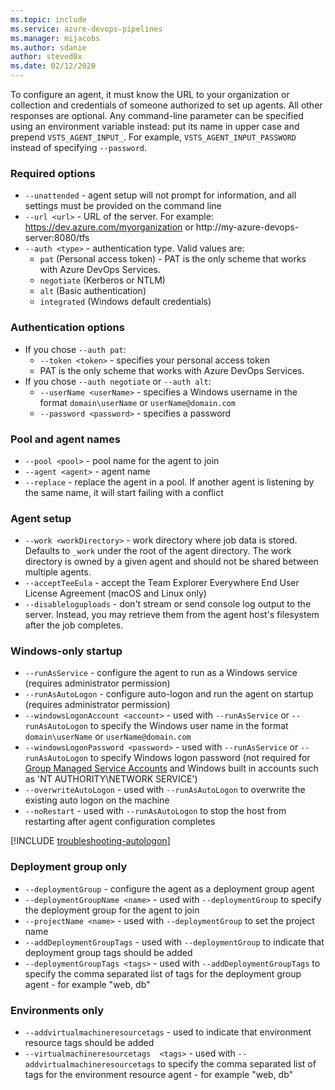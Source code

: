 ```yaml
---
ms.topic: include
ms.service: azure-devops-pipelines
ms.manager: mijacobs
ms.author: sdanie
author: steved0x
ms.date: 02/12/2020
---
```


To configure an agent, it must know the URL to your organization or collection and credentials of someone authorized to set up agents.
All other responses are optional.
Any command-line parameter can be specified using an environment variable instead:
put its name in upper case and prepend `VSTS_AGENT_INPUT_`.
For example, `VSTS_AGENT_INPUT_PASSWORD` instead of specifying `--password`.

### Required options

- `--unattended` - agent setup will not prompt for information, and all settings must be provided on the command line
- `--url <url>` - URL of the server. For example: https://dev.azure.com/myorganization or http://my-azure-devops-server:8080/tfs
- `--auth <type>` - authentication type. Valid values are:
  - `pat` (Personal access token) - PAT is the only scheme that works with Azure DevOps Services.
  - `negotiate` (Kerberos or NTLM)
  - `alt` (Basic authentication)
  - `integrated` (Windows default credentials)

### Authentication options

- If you chose `--auth pat`:
  - `--token <token>` - specifies your personal access token
  -  PAT is the only scheme that works with Azure DevOps Services.
- If you chose `--auth negotiate` or `--auth alt`:
  - `--userName <userName>` - specifies a Windows username in the format `domain\userName` or `userName@domain.com`
  - `--password <password>` - specifies a password

### Pool and agent names
- `--pool <pool>` - pool name for the agent to join
- `--agent <agent>` - agent name
- `--replace` - replace the agent in a pool. If another agent is listening by the same name, it will start failing with a conflict

### Agent setup
- `--work <workDirectory>` - work directory where job data is stored. Defaults to `_work` under the
root of the agent directory. The work directory is owned by a given
agent and should not be shared between multiple agents.
- `--acceptTeeEula` - accept the Team Explorer Everywhere End User License Agreement (macOS and Linux only)
- `--disableloguploads` - don't stream or send console log output to the server. Instead, you may retrieve them from the agent host's filesystem after the job completes.

### Windows-only startup
- `--runAsService` - configure the agent to run as a Windows service (requires administrator permission)
- `--runAsAutoLogon` - configure auto-logon and run the agent on startup (requires administrator permission)
- `--windowsLogonAccount <account>` - used with `--runAsService` or `--runAsAutoLogon` to specify the Windows user
name in the format `domain\userName` or `userName@domain.com`
- `--windowsLogonPassword <password>` - used with `--runAsService` or `--runAsAutoLogon` to specify Windows logon password (not required for [Group Managed Service Accounts](https://aka.ms/gmsa) and Windows built in accounts such as 'NT AUTHORITY\NETWORK SERVICE')
- `--overwriteAutoLogon` - used with `--runAsAutoLogon` to overwrite the existing auto logon on the machine
- `--noRestart` - used with `--runAsAutoLogon` to stop the host from restarting after agent configuration completes

[!INCLUDE [troubleshooting-autologon](./troubleshooting-autologon.md)]

### Deployment group only
- `--deploymentGroup` - configure the agent as a deployment group agent
- `--deploymentGroupName <name>` - used with `--deploymentGroup` to specify the deployment group for the agent to join
- `--projectName <name>` - used with `--deploymentGroup` to set the project name
- `--addDeploymentGroupTags` - used with `--deploymentGroup` to indicate that deployment group tags should be added
- `--deploymentGroupTags <tags>` - used with `--addDeploymentGroupTags` to specify the comma separated list of tags for
the deployment group agent - for example "web, db"

### Environments only
- `--addvirtualmachineresourcetags` - used to indicate that environment resource tags should be added
- `--virtualmachineresourcetags  <tags>` - used with `--addvirtualmachineresourcetags` to specify the comma separated list of tags for
the environment resource agent - for example "web, db"
